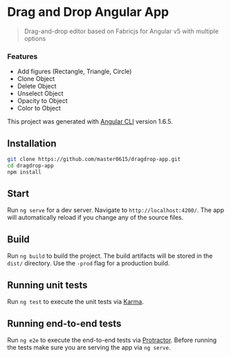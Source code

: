 # Drag and Drop Angular App
> Drag-and-drop editor based on Fabricjs for Angular v5 with multiple options

### Features
* Add figures (Rectangle, Triangle, Circle)
* Clone Object
* Delete Object
* Unselect Object
* Opacity to Object
* Color to Object


This project was generated with [Angular CLI](https://github.com/angular/angular-cli) version 1.6.5.

## Installation

```bash
git clone https://github.com/master0615/dragdrop-app.git
cd dragdrop-app
npm install
```
## Start

Run `ng serve` for a dev server. Navigate to `http://localhost:4200/`. The app will automatically reload if you change any of the source files.

## Build

Run `ng build` to build the project. The build artifacts will be stored in the `dist/` directory. Use the `-prod` flag for a production build.

## Running unit tests

Run `ng test` to execute the unit tests via [Karma](https://karma-runner.github.io).

## Running end-to-end tests

Run `ng e2e` to execute the end-to-end tests via [Protractor](http://www.protractortest.org/).
Before running the tests make sure you are serving the app via `ng serve`.
